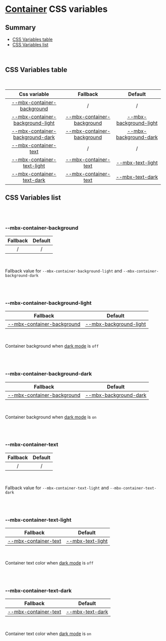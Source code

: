 # [Container](index.md) CSS variables

## Summary

- [CSS Variables table](#css-variables-table)
- [CSS Variables list](#css-variables-list)

<br>

## CSS Variables table

<br>

| <div style='text-align:center;margin:auto;'>Css variable</div>                                                         | <div style='text-align:center;margin:auto;'>Fallback</div>                                                 | <div style='text-align:center;margin:auto;'>Default</div>                                                                                                              |
| ---------------------------------------------------------------------------------------------------------------------- | ---------------------------------------------------------------------------------------------------------- | ---------------------------------------------------------------------------------------------------------------------------------------------------------------------- |
| <div style='text-align:center;margin:auto;'>[--mbx-container-background](#-mbx-container-background)</div>             | <div style='text-align:center;margin:auto;'>/</div>                                                        | <div style='text-align:center;margin:auto;'>/</div>                                                                                                                    |
| <div style='text-align:center;margin:auto;'>[--mbx-container-background-light](#-mbx-container-background-light)</div> | <div style='text-align:center;margin:auto;'>[--mbx-container-background](#-mbx-container-background)</div> | <div style='text-align:center;margin:auto;'>[--mbx-background-light](https://cianciarusocataldo.github.io/mobrix-ui/docs/shared/css-vars/#-mbx-background-light)</div> |
| <div style='text-align:center;margin:auto;'>[--mbx-container-background-dark](#-mbx-container-background-dark)</div>   | <div style='text-align:center;margin:auto;'>[--mbx-container-background](#-mbx-container-background)</div> | <div style='text-align:center;margin:auto;'>[--mbx-background-dark](https://cianciarusocataldo.github.io/mobrix-ui/docs/shared/css-vars/#-mbx-background-dark)</div>   |
| <div style='text-align:center;margin:auto;'>[--mbx-container-text](#-mbx-container-text)</div>                         | <div style='text-align:center;margin:auto;'>/</div>                                                        | <div style='text-align:center;margin:auto;'>/</div>                                                                                                                    |
| <div style='text-align:center;margin:auto;'>[--mbx-container-text-light](#-mbx-container-text-light)</div>             | <div style='text-align:center;margin:auto;'>[--mbx-container-text](#-mbx-container-text)</div>             | <div style='text-align:center;margin:auto;'>[--mbx-text-light](https://cianciarusocataldo.github.io/mobrix-ui/docs/shared/css-vars/#-mbx-text-light)</div>             |
| <div style='text-align:center;margin:auto;'>[--mbx-container-text-dark](#-mbx-container-text-dark)</div>               | <div style='text-align:center;margin:auto;'>[--mbx-container-text](#-mbx-container-text)</div>             | <div style='text-align:center;margin:auto;'>[--mbx-text-dark](https://cianciarusocataldo.github.io/mobrix-ui/docs/shared/css-vars/#-mbx-text-dark)</div>               |

## CSS Variables list

<br>

<br>

### --mbx-container-background

| <div style='text-align:center;margin:auto;'>Fallback</div> | <div style='text-align:center;margin:auto;'>Default</div> |
| ---------------------------------------------------------- | --------------------------------------------------------- |
| <div style='text-align:center;margin:auto;'>/</div>        | <div style='text-align:center;margin:auto;'>/</div>       |

<br>

Fallback value for `--mbx-container-background-light` and `--mbx-container-background-dark`

<br>

<br>

### --mbx-container-background-light

| <div style='text-align:center;margin:auto;'>Fallback</div>                                                 | <div style='text-align:center;margin:auto;'>Default</div>                                                                                                              |
| ---------------------------------------------------------------------------------------------------------- | ---------------------------------------------------------------------------------------------------------------------------------------------------------------------- |
| <div style='text-align:center;margin:auto;'>[--mbx-container-background](#-mbx-container-background)</div> | <div style='text-align:center;margin:auto;'>[--mbx-background-light](https://cianciarusocataldo.github.io/mobrix-ui/docs/shared/css-vars/#-mbx-background-light)</div> |

<br>

Container background when [dark mode](https://cianciarusocataldo.github.io/mobrix-ui/docs/shared/props/#dark) is `off`

<br>

<br>

### --mbx-container-background-dark

| <div style='text-align:center;margin:auto;'>Fallback</div>                                                 | <div style='text-align:center;margin:auto;'>Default</div>                                                                                                            |
| ---------------------------------------------------------------------------------------------------------- | -------------------------------------------------------------------------------------------------------------------------------------------------------------------- |
| <div style='text-align:center;margin:auto;'>[--mbx-container-background](#-mbx-container-background)</div> | <div style='text-align:center;margin:auto;'>[--mbx-background-dark](https://cianciarusocataldo.github.io/mobrix-ui/docs/shared/css-vars/#-mbx-background-dark)</div> |

<br>

Container background when [dark mode](https://cianciarusocataldo.github.io/mobrix-ui/docs/shared/props/#dark) is `on`

<br>

<br>

### --mbx-container-text

| <div style='text-align:center;margin:auto;'>Fallback</div> | <div style='text-align:center;margin:auto;'>Default</div> |
| ---------------------------------------------------------- | --------------------------------------------------------- |
| <div style='text-align:center;margin:auto;'>/</div>        | <div style='text-align:center;margin:auto;'>/</div>       |

<br>

Fallback value for `--mbx-container-text-light` and `--mbx-container-text-dark`

<br>

<br>

### --mbx-container-text-light

| <div style='text-align:center;margin:auto;'>Fallback</div>                                     | <div style='text-align:center;margin:auto;'>Default</div>                                                                                                  |
| ---------------------------------------------------------------------------------------------- | ---------------------------------------------------------------------------------------------------------------------------------------------------------- |
| <div style='text-align:center;margin:auto;'>[--mbx-container-text](#-mbx-container-text)</div> | <div style='text-align:center;margin:auto;'>[--mbx-text-light](https://cianciarusocataldo.github.io/mobrix-ui/docs/shared/css-vars/#-mbx-text-light)</div> |

<br>

Container text color when [dark mode](https://cianciarusocataldo.github.io/mobrix-ui/docs/shared/props/#dark) is `off`

<br>

<br>

### --mbx-container-text-dark

| <div style='text-align:center;margin:auto;'>Fallback</div>                                     | <div style='text-align:center;margin:auto;'>Default</div>                                                                                                |
| ---------------------------------------------------------------------------------------------- | -------------------------------------------------------------------------------------------------------------------------------------------------------- |
| <div style='text-align:center;margin:auto;'>[--mbx-container-text](#-mbx-container-text)</div> | <div style='text-align:center;margin:auto;'>[--mbx-text-dark](https://cianciarusocataldo.github.io/mobrix-ui/docs/shared/css-vars/#-mbx-text-dark)</div> |

<br>

Container text color when [dark mode](https://cianciarusocataldo.github.io/mobrix-ui/docs/shared/props/#dark) is `on`

<br>
